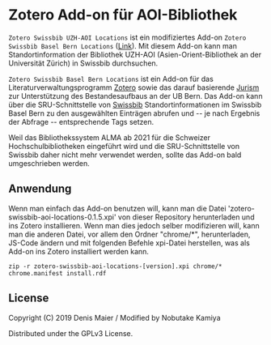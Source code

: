 # Zotero Add-on für AOI-Bibliothek

`Zotero Swissbib UZH-AOI Locations` ist ein modifiziertes Add-on `Zotero Swissbib Basel Bern Locations` ([Link](https://github.com/UB-Bern/zotero-swissbib-bb-locations)). Mit diesem Add-on kann man Standortinformation der Bibliothek UZH-AOI (Asien-Orient-Bibliothek an der Universität Zürich) in Swissbib durchsuchen.

`Zotero Swissbib Basel Bern Locations` ist ein Add-on für das Literaturverwaltungsprogramm [Zotero](https://www.zotero.org/) sowie das darauf basierende [Jurism](https://juris-m.github.io/) zur Unterstützung des Bestandesaufbaus an der UB Bern. Das Add-on kann über die SRU-Schnittstelle von [Swissbib](https://www.swissbib.ch/) Standortinformationen im Swissbib Basel Bern zu den ausgewählten Einträgen abrufen und -- je nach Ergebnis der Abfrage -- entsprechende Tags setzen.

Weil das Bibliothekssystem ALMA ab 2021 für die Schweizer Hochschulbibliotheken eingeführt wird und die SRU-Schnittstelle von Swissbib daher nicht mehr verwendet werden, sollte das Add-on bald umgeschrieben werden.

## Anwendung
Wenn man einfach das Add-on benutzen will, kann man die Datei 'zotero-swissbib-aoi-locations-0.1.5.xpi' von dieser Repository herunterladen und ins Zotero installieren.
Wenn man dies jedoch selber modifizieren will, kann man die anderen Datei, vor allem den Ordner "chrome/\*", herunterladen, JS-Code ändern und mit folgenden Befehle xpi-Datei herstellen, was als Add-on ins Zotero installiert werden kann.

`zip -r zotero-swissbib-aoi-locations-[version].xpi chrome/* chrome.manifest install.rdf`  



## License

Copyright (C) 2019 Denis Maier / Modified by Nobutake Kamiya

Distributed under the GPLv3 License.

